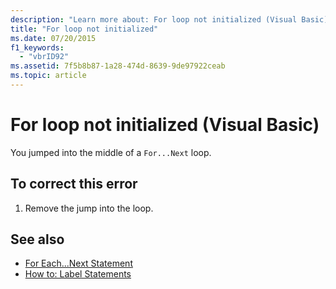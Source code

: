 ```yaml
---
description: "Learn more about: For loop not initialized (Visual Basic)"
title: "For loop not initialized"
ms.date: 07/20/2015
f1_keywords: 
  - "vbrID92"
ms.assetid: 7f5b8b87-1a28-474d-8639-9de97922ceab
ms.topic: article
---
```

# For loop not initialized (Visual Basic)

You jumped into the middle of a `For...Next` loop.  
  
## To correct this error  
  
1. Remove the jump into the loop.  
  
## See also

- [For Each...Next Statement](../language-reference/statements/for-each-next-statement.md)
- [How to: Label Statements](../programming-guide/program-structure/how-to-label-statements.md)
